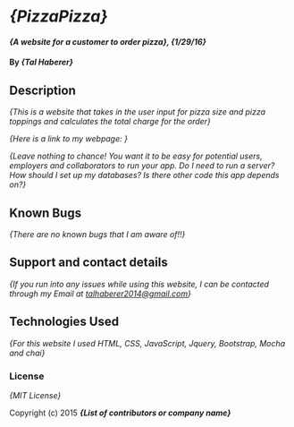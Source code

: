 # _{PizzaPizza}_

#### _{A website for a customer to order pizza}, {1/29/16}_

#### By _**{Tal Haberer}**_

## Description

_{This is a website that takes in the user input for pizza size and pizza toppings
  and calculates the total charge for the order}_

_{Here is a link to my webpage:         }_

_{Leave nothing to chance! You want it to be easy for potential users, employers and collaborators to run your app. Do I need to run a server? How should I set up my databases? Is there other code this app depends on?}_

## Known Bugs

_{There are no known bugs that I am aware of!!}_

## Support and contact details

_{If you run into any issues while using this website, I can be contacted through my Email
  at talhaberer2014@gmail.com}_

## Technologies Used

_{For this website I used HTML, CSS, JavaScript, Jquery, Bootstrap, Mocha and chai}_

### License

*{MIT License}*

Copyright (c) 2015 **_{List of contributors or company name}_**
